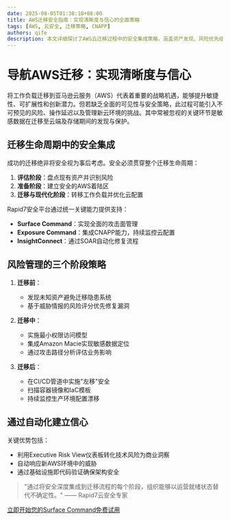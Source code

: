 ```yaml
---
date: 2025-08-05T01:38:18+08:00
title: AWS迁移安全指南：实现清晰度与信心的全面策略
tags: [AWS, 云安全, 迁移策略, CNAPP]
authors: qife
description: 本文详细探讨了AWS云迁移过程中的安全集成策略，涵盖资产发现、风险优先级划分、敏感数据保护及自动化修复等关键技术，帮助企业在迁移全生命周期实现安全性与效率的平衡。
---
```


# 导航AWS迁移：实现清晰度与信心

将工作负载迁移到亚马逊云服务（AWS）代表着重要的战略机遇，能够提升敏捷性、可扩展性和创新潜力。但若缺乏全面的可见性与安全策略，此过程可能引入不可预见的风险、操作延迟以及管理新云环境的挑战。其中常被忽视的关键环节是敏感数据在迁移至云端及存储期间的发现与保护。

## 迁移生命周期中的安全集成

成功的迁移绝非将安全视为事后考虑。安全必须贯穿整个迁移生命周期：
1. **评估阶段**：盘点现有资产并识别风险
2. **准备阶段**：建立安全的AWS着陆区
3. **迁移与现代化阶段**：转移工作负载并优化云配置

Rapid7安全平台通过统一关键能力提供支持：
- **Surface Command**：实现全面的攻击面管理
- **Exposure Command**：集成CNAPP能力，持续监控云配置
- **InsightConnect**：通过SOAR自动化修复流程

## 风险管理的三个阶段策略

1. **迁移前**：
   - 发现未知资产避免迁移隐患系统
   - 基于威胁情报的风险评分优先修复漏洞

2. **迁移中**：
   - 实施最小权限访问模型
   - 集成Amazon Macie实现敏感数据定位
   - 通过攻击路径分析评估业务影响

3. **迁移后**：
   - 在CI/CD管道中实施"左移"安全
   - 扫描容器镜像和IaC模板
   - 持续监控生产环境配置漂移

## 通过自动化建立信心

关键优势包括：
- 利用Executive Risk View仪表板转化技术风险为商业洞察
- 自动响应新AWS环境中的威胁
- 通过基础设施即代码验证确保架构安全

> "通过将安全深度集成到迁移流程的每个阶段，组织能够以运营就绪状态替代不确定性。" —— Rapid7云安全专家

[立即开始您的Surface Command免费试用](https://www.rapid7.com/products/surface-command/)